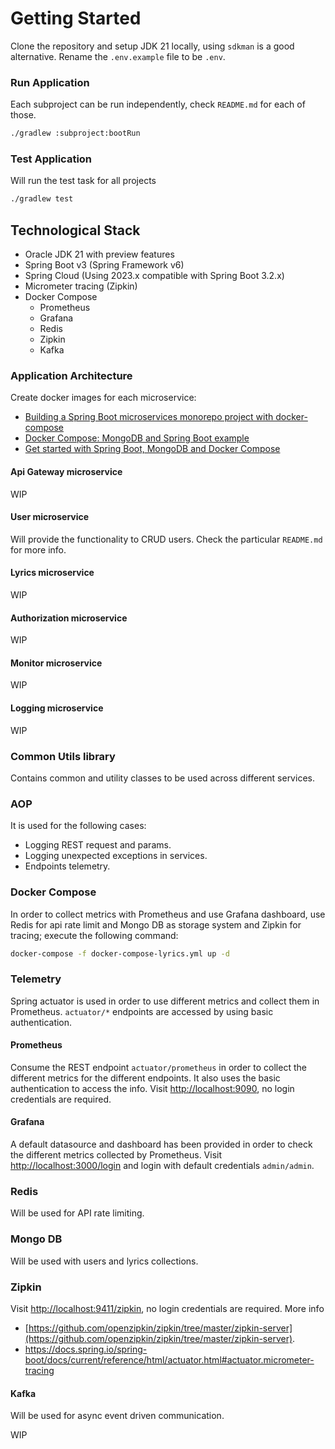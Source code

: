 # Getting Started

Clone the repository and setup JDK 21 locally, using `sdkman` is a good alternative.
Rename the `.env.example` file to be `.env`.

### Run Application

Each subproject can be run independently, check `README.md` for each of those.

```bash
./gradlew :subproject:bootRun
```

### Test Application

Will run the test task for all projects

```bash
./gradlew test
```

## Technological Stack

* Oracle JDK 21 with preview features
* Spring Boot v3 (Spring Framework v6)
* Spring Cloud (Using 2023.x compatible with Spring Boot 3.2.x)
* Micrometer tracing (Zipkin)
* Docker Compose
  * Prometheus
  * Grafana
  * Redis
  * Zipkin
  * Kafka

### Application Architecture

Create docker images for each microservice:
  - [Building a Spring Boot microservices monorepo project with docker-compose](https://marceloh-web.medium.com/deploy-spring-boot-microservices-monorepo-project-with-docker-compose-ae4abbe8d2b4)
  - [Docker Compose: MongoDB and Spring Boot example](https://www.bezkoder.com/mongodb-docker-compose-spring-boot/)
  - [Get started with Spring Boot, MongoDB and Docker Compose](https://sfmohassel.medium.com/get-started-with-spring-boot-mongodb-and-docker-compose-cfae8283ed1b)

#### Api Gateway microservice

WIP

#### User microservice

Will provide the functionality to CRUD users. Check the particular `README.md` for more info.

#### Lyrics microservice

WIP

#### Authorization microservice

WIP

#### Monitor microservice

WIP

#### Logging microservice

WIP

### Common Utils library

Contains common and utility classes to be used across different services.

### AOP

It is used for the following cases:
* Logging REST request and params.
* Logging unexpected exceptions in services.
* Endpoints telemetry.

### Docker Compose

In order to collect metrics with Prometheus and use Grafana dashboard, use Redis for api rate limit and Mongo DB as storage system and Zipkin for tracing; execute the following command:

```bash
docker-compose -f docker-compose-lyrics.yml up -d 
```

### Telemetry

Spring actuator is used in order to use different metrics and collect them in Prometheus.
`actuator/*` endpoints are accessed by using basic authentication.

#### Prometheus

Consume the REST endpoint `actuator/prometheus` in order to collect the different metrics for the different endpoints.
It also uses the basic authentication to access the info.
Visit [http://localhost:9090](http://localhost:9090), no login credentials are required.

#### Grafana

A default datasource and dashboard has been provided in order to check the different metrics collected by Prometheus.
Visit [http://localhost:3000/login](http://localhost:3000/login) and login with default credentials `admin/admin`.

### Redis

Will be used for API rate limiting.

### Mongo DB

Will be used with users and lyrics collections.

### Zipkin

Visit [http://localhost:9411/zipkin](http://localhost:9411/zipkin), no login credentials are required.
More info 
- [https://github.com/openzipkin/zipkin/tree/master/zipkin-server](https://github.com/openzipkin/zipkin/tree/master/zipkin-server).
- https://docs.spring.io/spring-boot/docs/current/reference/html/actuator.html#actuator.micrometer-tracing

#### Kafka

Will be used for async event driven communication.

WIP
